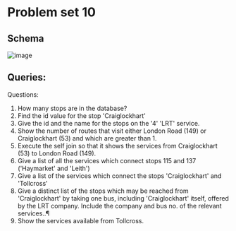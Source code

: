 # Problem set 10

## Schema
![image](https://user-images.githubusercontent.com/61353323/124706413-d3c25380-df14-11eb-9e65-1aa5785f96bb.png)

## Queries:
Questions:
1. How many stops are in the database?
2. Find the id value for the stop 'Craiglockhart'
3. Give the id and the name for the stops on the '4' 'LRT' service.
4. Show the number of routes that visit either London Road (149) or Craiglockhart (53) and which are greater than 1.
5. Execute the self join so that it shows the services from Craiglockhart (53) to London Road (149).
6. Give a list of all the services which connect stops 115 and 137 ('Haymarket' and 'Leith')
7. Give a list of the services which connect the stops 'Craiglockhart' and 'Tollcross'
8. Give a distinct list of the stops which may be reached from 'Craiglockhart' by taking one bus, including 'Craiglockhart' itself, offered by the LRT company. Include the company and bus no. of the relevant services..¶
9. Show the services available from Tollcross.

